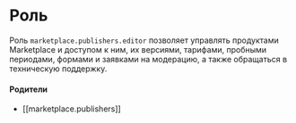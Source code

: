 # Роль

Роль `marketplace.publishers.editor` позволяет управлять продуктами Marketplace и доступом к ним, их версиями, тарифами, пробными периодами, формами и заявками на модерацию, а также обращаться в техническую поддержку.


#### Родители

- [[marketplace.publishers]]
